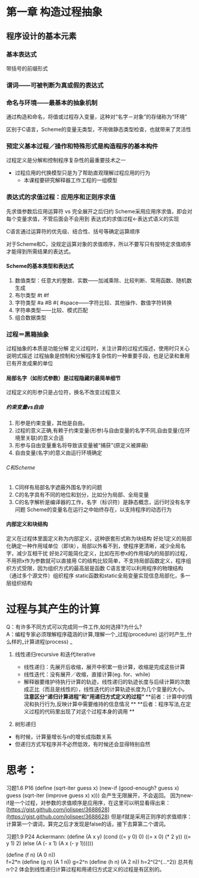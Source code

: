 # 第一章 构造过程抽象
## 程序设计的基本元素
### 基本表达式
带括号的前缀形式

### 谓词——可被判断为真或假的表达式

### 命名与环境——最基本的抽象机制
通过构造和命名，将值或过程存入变量，这种对“名字－对象”的存储称为“环境”

区别于C语言，Scheme的变量无类型，不用做静态类型检查，也就带来了灵活性

### 预定义基本过程／操作和特殊形式是构造程序的基本构件
过程定义是分解和控制程序复杂性的最重要技术之一
- 过程应用的代换模型只是为了帮助直观理解过程应用的行为
	- 本课程要研究解释器工作工程的一组模型

### 表达式的求值过程：应用序和正则序求值
先求值参数后应用运算符 vs 完全展开之后归约
Scheme采用应用序求值，即会对每个变量求值，不管后面会不会用到
表达式的求值过程\<-表达式语义的实现

C语言通过运算符的优先级、结合性、括号等确定运算顺序

对于Scheme和C，没规定运算对象的求值顺序，所以不要写只有按特定求值顺序才能得到所需结果的表达式。

#### Scheme的基本类型和表达式
1. 数值类型：任意大的整数、实数——加减乘除、比较判断、常用函数、随机数生成
2. 布尔类型 #t #f
3. 字符类型 \#a \#B \#{ \#space——字符比较、其他操作、数值字符转换
4. 字符串类型——比较、模式匹配
5. 组合数据类型

### 过程＝黑箱抽象
过程抽象的本质是功能分解
定义过程时，关注计算的过程式描述，使用时只关心说明式描述
过程抽象是控制和分解程序复杂性的一种重要手段，也是记录和重用已有开发成果的单位 
#### 局部名字（如形式参数）是过程隐藏的最简单细节
过程定义的形参只是占位符，换名不改变过程意义
##### 约束变量vs自由
1. 形参是约束变量，其他是自由。
2. 过程的意义正确,有赖于约束变量(形参)与自由变量的名字不同,自由变量(在环境里关联)的意义合适 
3. 形参与自由变量重名将导致该变量被“捕获”(原定义被屏蔽) 
4. 自由变量(名字)的意义由运行环境确定 
###### C和Scheme
1. C同样有局部名字遮蔽外围名字的问题
2. C的名字具有不同的地位和划分，比如分为局部、全局变量
3. C的名字解析是编译器的工作，名字（标识符）是静态概念，运行时没有名字问题
	Scheme的变量名在运行之中始终存在，以支持程序的动态行为

#### 内部定义和块结构
定义在过程体里面定义称为内部定义，这种嵌套形式称为块结构
好处1定义的局部化确定一种作用域单位（即块），局部以外看不到，使程序更清晰，减少全局名字，减少互相干扰
好处2可能简化定义，比如在形参x的作用域内的局部的过程，不用把x作为参数就可以直接用
C的结构比较简单，不支持局部函数定义，程序组织方式受限，因为组织方式的最高层是函数
C语言里可以利用程序的物理结构（通过多个源文件）组织程序
static函数和static全局变量实现信息局部化，多一层组织结构

# 过程与其产生的计算
Q：有许多不同方式可以完成同一件工作,如何选择?为什么?   
A：编程专家必须理解程序蕴涵的计算,理解一个_过程(procedure) 运行时产生_什么样的_计算进程(process) _  

1. 线性递归recursive 和迭代iterative
	- 线性递归：先展开后收缩，展开中积累一些计算，收缩是完成这些计算
	- 线性迭代：没有展开／收缩，直接计算(eg. for、while)
	- 解释器要维护待执行计算的轨迹，线性递归的轨迹长度与后续计算的次数成正比（而且是线性的），线性迭代的计算轨迹长度为几个变量的大小。
**注意区分“递归计算进程”和“用递归方式定义的过程”**
**前者：计算中的情况和执行行为,反映计算中需要维持的信息情况 **
**后者：程序写法,在定义过程的代码里出现了对这个过程本身的调用 **

2. 树形递归
- 有时候，计算量增长与n的增长成指数关系
- 但递归方式写程序并不必然低效，有时候还会显得特别自然


# 思考：
习题1.6 P16
(define (sqrt-iter guess x)
  (new-if (good-enough? guess x)
  guess
  (sqrt-iter (improve guess x)
 x)))
会产生无限展开，不会返回。
因为new-if是一个过程，对参数的求值顺序是应用序，在这里可以明显看得出来：
[https://gist.github.com/jolisper/3688628](https://gist.github.com/jolisper/3688628)
但是if就是采用正则序的求值顺序：计算第一个谓词，算完之后才发现是false的话，接下去算第二个谓词。

习题1.9 P24
Ackermann: 
(define (A x y)
  (cond ((= y 0) 0)
((= x 0) (* 2 y))
((= y 1) 2)
(else (A (- x 1)
 (A x (- y 1))))))

(define (f n) (A 0 n))  
f=2\*n
(define (g n) (A 1 n)) 
g=2^n
(define (h n) (A 2 n))
h=2^(2^(…^2)) 
总共有n个2
体会到线性递归计算过程和用递归方式定义的过程是有区别的。


